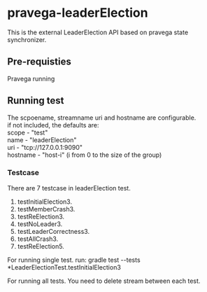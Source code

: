 # pravega-leaderElection
This is the external LeaderElection API based on pravega state synchronizer.
## Pre-requisties
Pravega running
## Running test
The scpoename, streamname uri and hostname are configurable.  
if not included, the defaults are:  
scope - "test"  
name - "leaderElection"  
uri - "tcp://127.0.0.1:9090"  
hostname - "host-i" (i from 0 to the size of the group)  
### Testcase
There are 7 testcase in leaderElection test.
1. testInitialElection3.
2. testMemberCrash3.
3. testReElection3.
4. testNoLeader3.
5. testLeaderCorrectness3.
6. testAllCrash3.
7. testReElection5.

For running single test.
run:
gradle test --tests \*LeaderElectionTest.testInitialElection3

For running all tests. You need to delete stream between each test.
